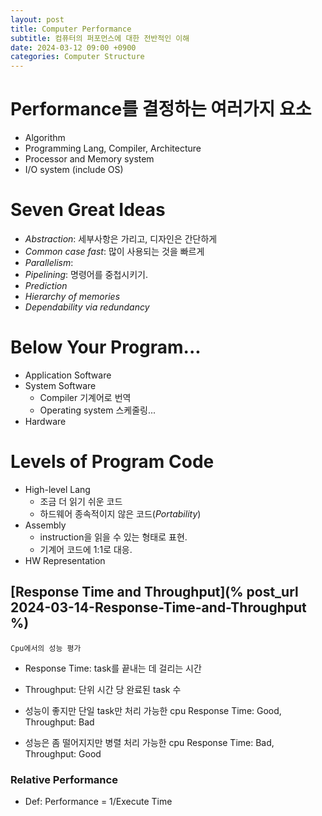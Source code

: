 ```yaml
---
layout: post
title: Computer Performance
subtitle: 컴퓨터의 퍼포먼스에 대한 전반적인 이해
date: 2024-03-12 09:00 +0900
categories: Computer Structure
---
```

# Performance를 결정하는 여러가지 요소

- Algorithm
- Programming Lang, Compiler, Architecture
- Processor and Memory system
- I/O system (include OS)

# Seven Great Ideas

- *Abstraction*: 세부사항은 가리고, 디자인은 간단하게
- *Common case fast*: 많이 사용되는 것을 빠르게
- *Parallelism*:
- *Pipelining*: 명령어를 중첩시키기.
- *Prediction*
- *Hierarchy of memories*
- *Dependability via redundancy*

# Below Your Program...

- Application Software
- System Software
	- Compiler 기계어로 번역
	- Operating system 스케줄링...
- Hardware

# Levels of Program Code

- High-level Lang
	- 조금 더 읽기 쉬운 코드
	- 하드웨어 종속적이지 않은 코드(*Portability*)
- Assembly
	- instruction을 읽을 수 있는 형태로 표현.
	- 기계어 코드에 1:1로 대응.
- HW Representation

## [Response Time and Throughput](% post_url 2024-03-14-Response-Time-and-Throughput %)
	Cpu에서의 성능 평가
- Response Time: task를 끝내는 데 걸리는 시간
- Throughput: 단위 시간 당 완료된 task 수

- 성능이 좋지만 단일 task만 처리 가능한 cpu
	Response Time: Good, Throughput: Bad
- 성능은 좀 떨어지지만 병렬 처리 가능한 cpu
	Response Time: Bad, Throughput: Good

### Relative Performance
- Def: Performance = 1/Execute Time


